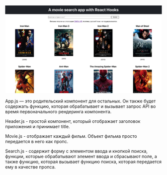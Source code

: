 
<a href="https://search-omdb.herokuapp.com/"><img src="https://raw.githubusercontent.com/ojenya/movie-search-app/master/public/img-1.png" title="Поиск фильмов" alt="Поиск фильмов"></a>

App.js — это родительский компонент для остальных. Он также будет содержать функцию, которая обрабатывает и вызывает запрос API во время первоначального рендеринга компонента.

Header.js - простой компонент, который отображает заголовок приложения и принимает title.

Movie.js - отображает каждый фильм. Объект фильма просто передается в него как пропс.

Search.js - содержит форму с элементом ввода и кнопкой поиска, функции, которые обрабатывают элемент ввода и сбрасывают поле, а также функцию, которая вызывает функцию поиска, которая передается ему в качестве пропса.

